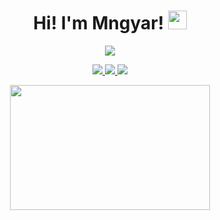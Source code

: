 <h1 align="center">
Hi! I'm Mngyar! <img src="https://media.giphy.com/media/hvRJCLFzcasrR4ia7z/giphy.gif" width="30">
</h1>
<p align="center">
<a href="https://github.com/DenverCoder1/readme-typing-svg">
  <img src=https://readme-typing-svg.herokuapp.com?color=%2338F769&center=true&lines=Elixir+Backend+Developer>
  </a>
<p/>

<p align="center">
  <a href="mailto:mingyar.furtado@gmail.com">
    <img src=https://img.shields.io/badge/-Gmail-D14836?style=for-the-badge&logo=gmail&logoColor=white&link=mailto:faresmeti@gmail.com>
  </a>

  <a href="https://www.linkedin.com/in/furtadomingyar/">
    <img src=https://img.shields.io/badge/-LinkedIn-0077B5?style=for-the-badge&logo=LinkedIn&logoColor=white>
  </a>

  <a href="https://exercism.io/profiles/mingyar/">
    <img src=https://img.shields.io/badge/-Exercism-304652?style=for-the-badge&logo=Exercism&logoColor=white>
  </a>
<p/>

<p align="center">
  <img src ="https://github-readme-stats.vercel.app/api/top-langs/?username=mingyar&layout=compact&hide_border=true&theme=onedark" width="320" height="200">
</p
